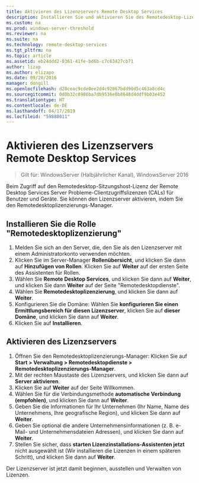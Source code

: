 ```yaml
---
title: Aktivieren des Lizenzservers Remote Desktop Services
description: Installieren Sie und aktivieren Sie des Remotedesktop-Lizenzservers
ms.custom: na
ms.prod: windows-server-threshold
ms.reviewer: na
ms.suite: na
ms.technology: remote-desktop-services
ms.tgt_pltfrm: na
ms.topic: article
ms.assetid: eb24ddd2-0361-41fe-bd6b-c7c63427cb71
author: lizap
ms.author: elizapo
ms.date: 09/20/2016
manager: dongill
ms.openlocfilehash: d28ceac9cde0ee2d4c92867bdd90d5c463a8cd4c
ms.sourcegitcommit: 0d0b32c8986ba7db9536e0b8648d4ddf9b03e452
ms.translationtype: HT
ms.contentlocale: de-DE
ms.lasthandoff: 04/17/2019
ms.locfileid: "59888011"
---
```

# <a name="activate-the-remote-desktop-services-license-server"></a>Aktivieren des Lizenzservers Remote Desktop Services

>Gilt für: WindowsServer (Halbjährlicher Kanal), WindowsServer 2016

Beim Zugriff auf den Remotedesktop-Sitzungshost-Lizenz der Remote Desktop Services Server Probleme-Clientzugriffslizenzen (CALs) für Benutzer und Geräte. Sie können den Lizenzserver aktivieren, indem Sie den Remotedesktoplizenzierungs-Manager. 

## <a name="install-the-rd-licensing-role"></a>Installieren Sie die Rolle "Remotedesktoplizenzierung"

1. Melden Sie sich an den Server, die, den Sie als den Lizenzserver mit einem Administratorkonto verwenden möchten.
2. Klicken Sie im Server-Manager **Rollenübersicht**, und klicken Sie dann auf **Hinzufügen von Rollen**.
   Klicken Sie auf **Weiter** auf der ersten Seite des Assistenten für Rollen.
3. Wählen Sie **Remote Desktop Services**, und klicken Sie dann auf **Weiter**, und klicken Sie dann **Weiter** auf der Seite "Remotedesktopdienste".
4. Wählen Sie **Remotedesktoplizenzierung**, und klicken Sie dann auf **Weiter**.
5. Konfigurieren Sie die Domäne: Wählen Sie **konfigurieren Sie einen Ermittlungsbereich für diesen Lizenzserver**, klicken Sie auf **dieser Domäne**, und klicken Sie dann auf **Weiter**.
6. Klicken Sie auf **Installieren**.

## <a name="activate-the-license-server"></a>Aktivieren des Lizenzservers

1. Öffnen Sie den Remotedesktoplizenzierungs-Manager: Klicken Sie auf **Start > Verwaltung > Remotedesktopdienste > Remotedesktoplizenzierungs-Manager**.
2. Mit der rechten Maustaste des Lizenzservers, und klicken Sie dann auf **Server aktivieren**.
3. Klicken Sie auf **Weiter** auf der Seite Willkommen.
4. Wählen Sie für die Verbindungsmethode **automatische Verbindung (empfohlen)**, und klicken Sie dann auf **Weiter**.
5. Geben Sie die Informationen für Ihr Unternehmen (Ihr Name, Name des Unternehmens, Ihre geografische Region), und klicken Sie dann auf **Weiter**.
6. Geben Sie optional die andere Unternehmensinformationen (z. B. e-Mail- und Unternehmensdateien Adressen), und klicken Sie dann auf **Weiter**. 
7. Stellen Sie sicher, dass **starten Lizenzinstallations-Assistenten jetzt** nicht ausgewählt ist (Wir installieren die Lizenzen in einem späteren Schritt), und klicken Sie dann auf **Weiter**.

Der Lizenzserver ist jetzt damit beginnen, ausstellen und Verwalten von Lizenzen. 